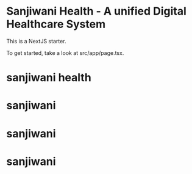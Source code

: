 # Sanjiwani Health - A unified Digital Healthcare System

This is a NextJS starter.

To get started, take a look at src/app/page.tsx.
# sanjiwani health
# sanjiwani
# sanjiwani
# sanjiwani
